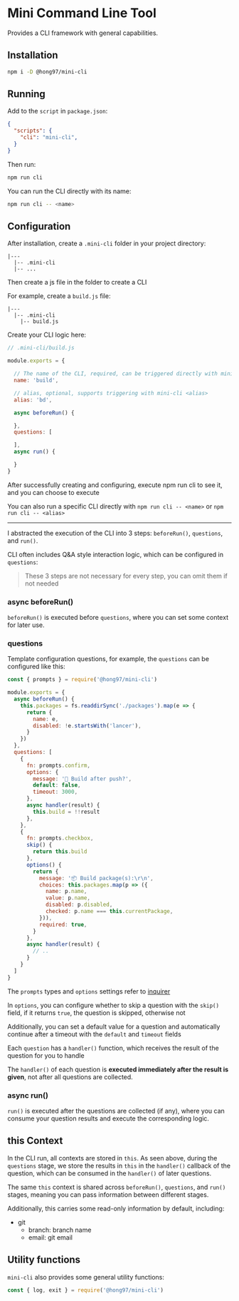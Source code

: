# Mini Command Line Tool

Provides a CLI framework with general capabilities.

## Installation

```bash
npm i -D @hong97/mini-cli
```

## Running

Add to the `script` in `package.json`:

```json
{
  "scripts": {
    "cli": "mini-cli",
  }
}

```

Then run:

```bash
npm run cli
```

You can run the CLI directly with its name:

```bash
npm run cli -- <name>
```

## Configuration

After installation, create a `.mini-cli` folder in your project directory:

```
|---
  |-- .mini-cli
  |-- ...
```

Then create a js file in the folder to create a CLI

For example, create a `build.js` file:

```
|---
  |-- .mini-cli
    |-- build.js
```

Create your CLI logic here:

```js
// .mini-cli/build.js

module.exports = {

  // The name of the CLI, required, can be triggered directly with mini-cli <name>
  name: 'build',

  // alias, optional, supports triggering with mini-cli <alias>
  alias: 'bd',

  async beforeRun() {

  },
  questions: [

  ],
  async run() {

  }
}
```

After successfully creating and configuring, execute npm run cli to see it, and you can choose to execute

You can also run a specific CLI directly with `npm run cli -- <name>` or `npm run cli -- <alias>`

---

I abstracted the execution of the CLI into 3 steps: `beforeRun()`, `questions`, and `run()`.

CLI often includes Q&A style interaction logic, which can be configured in `questions`:

> These 3 steps are not necessary for every step, you can omit them if not needed

### async beforeRun()

`beforeRun()` is executed before `questions`, where you can set some context for later use.

### questions

Template configuration questions, for example, the `questions` can be configured like this:

```js
const { prompts } = require('@hong97/mini-cli')

module.exports = {
  async beforeRun() {
    this.packages = fs.readdirSync('./packages').map(e => {
      return {
        name: e,
        disabled: !e.startsWith('lancer'),
      }
    })
  },
  questions: [
    {
      fn: prompts.confirm,
      options: {
        message: '🔨 Build after push?',
        default: false,
        timeout: 3000,
      },
      async handler(result) {
        this.build = !!result
      },
    },
    {
      fn: prompts.checkbox,
      skip() {
        return this.build
      },
      options() {
        return {
          message: '📦 Build package(s):\r\n',
          choices: this.packages.map(p => ({
            name: p.name,
            value: p.name,
            disabled: p.disabled,
            checked: p.name === this.currentPackage,
          })),
          required: true,
        }
      },
      async handler(result) {
        // ..
      }
    }
  ]
}
```

The `prompts` types and `options` settings refer to [inquirer](https://www.npmjs.com/package/inquirer)

In `options`, you can configure whether to skip a question with the `skip()` field, if it returns `true`, the question is skipped, otherwise not

Additionally, you can set a default value for a question and automatically continue after a timeout with the `default` and `timeout` fields

Each `question` has a `handler()` function, which receives the result of the question for you to handle

The `handler()` of each question is **executed immediately after the result is given**, not after all questions are collected.

### async run()

`run()` is executed after the questions are collected (if any), where you can consume your question results and execute the corresponding logic.

## this Context

In the CLI run, all contexts are stored in `this`. As seen above, during the `questions` stage, we store the results in `this` in the `handler()` callback of the question, which can be consumed in the `handler()` of later questions.

The same `this` context is shared across `beforeRun()`, `questions`, and `run()` stages, meaning you can pass information between different stages.

Additionally, this carries some read-only information by default, including:

- git
  - branch: branch name
  - email: git email

## Utility functions

`mini-cli` also provides some general utility functions:

```js
const { log, exit } = require('@hong97/mini-cli')
```
